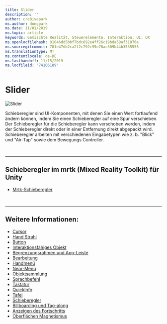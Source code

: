 ```yaml
---
title: Slider
description: ''
author: cre8ivepark
ms.author: dongpark
ms.date: 11/01/2019
ms.topic: article
keywords: Gemischte Realität, Steuerelemente, Interaktion, UI, UX
ms.openlocfilehash: 91046dd5bbf7bdc692e4ff26c19bda59af31876e
ms.sourcegitcommit: 781e47db2ca2f2c792c95e76ac309b44b3535555
ms.translationtype: MT
ms.contentlocale: de-DE
ms.lasthandoff: 11/15/2019
ms.locfileid: "74106189"
---
```

# <a name="slider"></a>Slider

![Slider](images/UX/UX_Hero_Slider.jpg)

Schieberegler sind UI-Komponenten, mit denen Sie einen Wert fortlaufend ändern können, indem Sie einen Schieberegler auf eine Spur verschieben. Der Schieberegler für die Schieberegler kann verschoben werden, indem der Schieberegler direkt oder in einer Entfernung direkt abgepackt wird. Schieberegler arbeiten mit verschiedenen Eingabetypen wie z. b. "Blick" und "Air-Tap" sowie dem Bewegungs Controller.

<br>

---

## <a name="slider-in-mrtkmixed-reality-toolkit-for-unity"></a>Schieberegler im mrtk (Mixed Reality Toolkit) für Unity

* [Mrtk-Schieberegler](https://microsoft.github.io/MixedRealityToolkit-Unity/Documentation/README_Sliders.html)

<br>

---

## <a name="see-also"></a>Weitere Informationen:

* [Cursor](cursors.md)
* [Hand Strahl](point-and-commit.md)
* [Button](button.md)
* [Interaktionsfähiges Objekt](interactable-object.md)
* [Begrenzungsrahmen und App-Leiste](app-bar-and-bounding-box.md)
* [Bearbeitung](direct-manipulation.md)
* [Handmenü](hand-menu.md)
* [Near-Menü](near-menu.md)
* [Objektsammlung](object-collection.md)
* [Sprachbefehl](voice-input.md)
* [Tastatur](keyboard.md)
* [QuickInfo](tooltip.md)
* [Tafel](slate.md)
* [Schieberegler](slider.md)
* [Billboarding und Tag-along](billboarding-and-tag-along.md)
* [Anzeigen des Fortschritts](progress.md)
* [Oberflächen Magnetismus](surface-magnetism.md)
